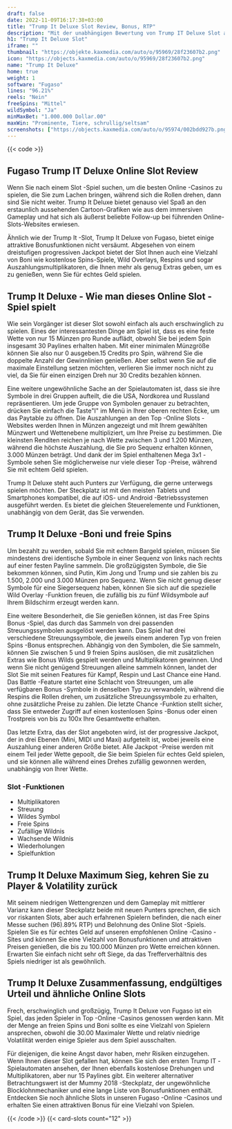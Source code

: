```yaml
---
draft: false
date: 2022-11-09T16:17:38+03:00
title: "Trump It Deluxe Slot Review, Bonus, RTP"
description: "Mit der unabhängigen Bewertung von Trump IT Deluxe Slot aus Fugaso können Sie kostenlos oder echtes Geld spielen und hier einen Bonus erhalten!"
h1: "Trump It Deluxe Slot"
iframe: ""
thumbnail: "https://objekte.kaxmedia.com/auto/o/95969/28f23607b2.png"
icon: "https://objects.kaxmedia.com/auto/o/95969/28f23607b2.png"
name: "Trump It Deluxe"
home: true
weight: 1
software: "Fugaso"
lines: "96.21%"
reels: "Nein"
freeSpins: "Mittel"
wildSymbol: "Ja"
minMaxBet: "1.000.000 Dollar.00"
maxWin: "Prominente, Tiere, schrullig/seltsam"
screenshots: ["https://objects.kaxmedia.com/auto/o/95974/002bdd927b.png"]
---
```


{{< code >}}<h2>Fugaso Trump IT Deluxe Online Slot Review</h2><p>Wenn Sie nach einem Slot -Spiel suchen, um die besten Online -Casinos zu spielen, die Sie zum Lachen bringen, während sich die Rollen drehen, dann sind Sie nicht weiter. Trump It Deluxe bietet genauso viel Spaß an den erstaunlich aussehenden Cartoon-Grafiken wie aus dem immersiven Gameplay und hat sich als äußerst beliebte Follow-up bei führenden Online-Slots-Websites erwiesen.</p><p>Ähnlich wie der Trump It -Slot, Trump It Deluxe von Fugaso, bietet einige attraktive Bonusfunktionen nicht versäumt. Abgesehen von einem dreistufigen progressiven Jackpot bietet der Slot Ihnen auch eine Vielzahl von Boni wie kostenlose Spins-Spiele, Wild Overlays, Respins und sogar Auszahlungsmultiplikatoren, die Ihnen mehr als genug Extras geben, um es zu genießen, wenn Sie für echtes Geld spielen.</p><h2>Trump It Deluxe - Wie man dieses Online Slot -Spiel spielt</h2><p>Wie sein Vorgänger ist dieser Slot sowohl einfach als auch erschwinglich zu spielen. Eines der interessantesten Dinge am Spiel ist, dass es eine feste Wette von nur 15 Münzen pro Runde auflädt, obwohl Sie bei jedem Spin insgesamt 30 Paylines erhalten haben. Mit einer minimalen Münzgröße können Sie also nur 0 ausgeben.15 Credits pro Spin, während Sie die doppelte Anzahl der Gewinnlinien genießen. Aber selbst wenn Sie auf die maximale Einstellung setzen möchten, verlieren Sie immer noch nicht zu viel, da Sie für einen einzigen Dreh nur 30 Credits bezahlen können.</p><p>Eine weitere ungewöhnliche Sache an der Spielautomaten ist, dass sie ihre Symbole in drei Gruppen aufteilt, die die USA, Nordkorea und Russland repräsentieren. Um jede Gruppe von Symbolen genauer zu betrachten, drücken Sie einfach die Taste"I" im Menü in Ihrer oberen rechten Ecke, um das Paytable zu öffnen. Die Auszahlungen an den Top -Online Slots -Websites werden Ihnen in Münzen angezeigt und mit Ihrem gewählten Münzwert und Wettenebene multipliziert, um Ihre Preise zu bestimmen. Die kleinsten Renditen reichen je nach Wette zwischen 3 und 1.200 Münzen, während die höchste Auszahlung, die Sie pro Sequenz erhalten können, 3.000 Münzen beträgt. Und dank der im Spiel enthaltenen Mega 3x1 -Symbole sehen Sie möglicherweise nur viele dieser Top -Preise, während Sie mit echtem Geld spielen.</p><p>Trump It Deluxe steht auch Punters zur Verfügung, die gerne unterwegs spielen möchten. Der Steckplatz ist mit den meisten Tablets und Smartphones kompatibel, die auf iOS- und Android -Betriebssystemen ausgeführt werden. Es bietet die gleichen Steuerelemente und Funktionen, unabhängig von dem Gerät, das Sie verwenden.</p><h2>Trump It Deluxe -Boni und freie Spins</h2><p>Um bezahlt zu werden, sobald Sie mit echtem Bargeld spielen, müssen Sie mindestens drei identische Symbole in einer Sequenz von links nach rechts auf einer festen Payline sammeln. Die großzügigsten Symbole, die Sie bekommen können, sind Putin, Kim Jong und Trump und sie zahlen bis zu 1.500, 2.000 und 3.000 Münzen pro Sequenz. Wenn Sie nicht genug dieser Symbole für eine Siegersequenz haben, können Sie sich auf die spezielle Wild Overlay -Funktion freuen, die zufällig bis zu fünf Wildsymbole auf Ihrem Bildschirm erzeugt werden kann.</p><p>Eine weitere Besonderheit, die Sie genießen können, ist das Free Spins Bonus -Spiel, das durch das Sammeln von drei passenden Streuungssymbolen ausgelöst werden kann. Das Spiel hat drei verschiedene Streuungssymbole, die jeweils einem anderen Typ von freien Spins -Bonus entsprechen. Abhängig von den Symbolen, die Sie sammeln, können Sie zwischen 5 und 9 freien Spins auslösen, die mit zusätzlichen Extras wie Bonus Wilds gespielt werden und Multiplikatoren gewinnen. Und wenn Sie nicht genügend Streuungen alleine sammeln können, landet der Slot Sie mit seinen Features für Kampf, Respin und Last Chance eine Hand. Das Battle -Feature startet eine Schlacht von Streuungen, um alle verfügbaren Bonus -Symbole in denselben Typ zu verwandeln, während die Respins die Rollen drehen, um zusätzliche Streuungssymbole zu erhalten, ohne zusätzliche Preise zu zahlen. Die letzte Chance -Funktion stellt sicher, dass Sie entweder Zugriff auf einen kostenlosen Spins -Bonus oder einen Trostpreis von bis zu 100x Ihre Gesamtwette erhalten.</p><p>Das letzte Extra, das der Slot angeboten wird, ist der progressive Jackpot, der in drei Ebenen (Mini, MIDI und Maxi) aufgeteilt ist, wobei jeweils eine Auszahlung einer anderen Größe bietet. Alle Jackpot -Preise werden mit einem Teil jeder Wette gepoolt, die Sie beim Spielen für echtes Geld spielen, und sie können alle während eines Drehes zufällig gewonnen werden, unabhängig von Ihrer Wette.</p><h3>
Slot -Funktionen</h3><ul>
<li></span>
Multiplikatoren</li>
<li></span>
Streuung</li>
<li></span>
Wildes Symbol</li>
<li></span>
Freie Spins</li>
<li></span>
Zufällige Wildnis</li>
<li></span>
Wachsende Wildnis</li>
<li></span>
Wiederholungen</li>
<li></span>
Spielfunktion</li></ul><h2>Trump It Deluxe Maximum Sieg, kehren Sie zu Player & Volatility zurück</h2><p>Mit seinem niedrigen Wettengrenzen und dem Gameplay mit mittlerer Varianz kann dieser Steckplatz beide mit neuen Punters sprechen, die sich vor riskanten Slots, aber auch erfahrenen Spielern befinden, die nach einer Messe suchen (96).89% RTP) und Belohnung des Online Slot -Spiels. Spielen Sie es für echtes Geld auf unseren empfohlenen Online -Casino -Sites und können Sie eine Vielzahl von Bonusfunktionen und attraktiven Preisen genießen, die bis zu 100.000 Münzen pro Wette erreichen können. Erwarten Sie einfach nicht sehr oft Siege, da das Trefferverhältnis des Spiels niedriger ist als gewöhnlich.</p><h2>Trump It Deluxe Zusammenfassung, endgültiges Urteil und ähnliche Online Slots</h2><p>Frech, erschwinglich und großzügig, Trump It Deluxe von Fugaso ist ein Spiel, das jeden Spieler in Top -Online -Casinos genossen werden kann. Mit der Menge an freien Spins und Boni sollte es eine Vielzahl von Spielern ansprechen, obwohl die 30.00 Maximaler Wette und relativ niedrige Volatilität werden einige Spieler aus dem Spiel ausschalten.</p><p>Für diejenigen, die keine Angst davor haben, mehr Risiken einzugehen. Wenn Ihnen dieser Slot gefallen hat, können Sie sich den ersten Trump IT -Spielautomaten ansehen, der Ihnen ebenfalls kostenlose Drehungen und Multiplikatoren, aber nur 15 Paylines gibt. Ein weiterer alternativer Betrachtungswert ist der Mummy 2018 -Steckplatz, der ungewöhnliche Blocklohnmechaniker und eine lange Liste von Bonusfunktionen enthält. Entdecken Sie noch ähnliche Slots in unseren Fugaso -Online -Casinos und erhalten Sie einen attraktiven Bonus für eine Vielzahl von Spielen.</p>{{< /code >}}
 {{< card-slots count="12" >}}